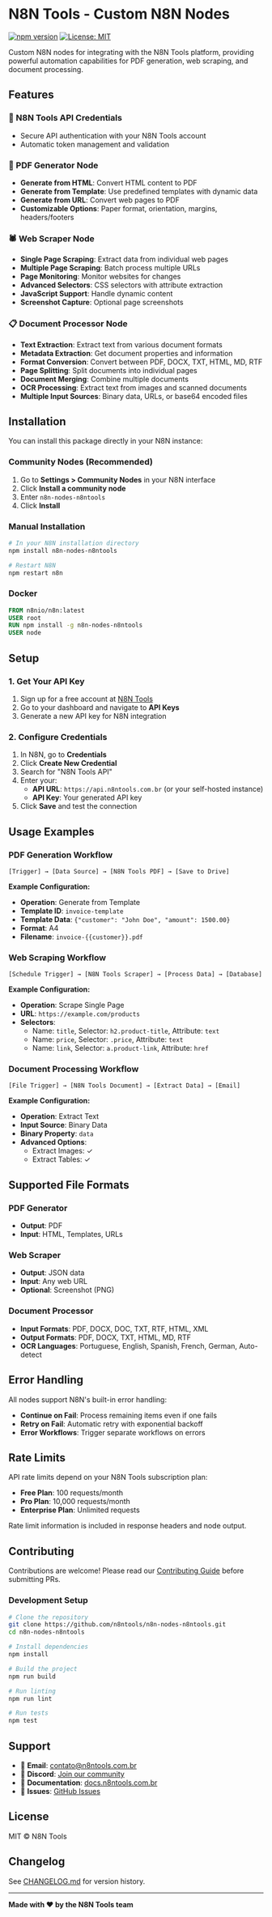 # N8N Tools - Custom N8N Nodes

[![npm version](https://badge.fury.io/js/n8n-nodes-n8ntools.svg)](https://badge.fury.io/js/n8n-nodes-n8ntools)
[![License: MIT](https://img.shields.io/badge/License-MIT-yellow.svg)](https://opensource.org/licenses/MIT)

Custom N8N nodes for integrating with the N8N Tools platform, providing powerful automation capabilities for PDF generation, web scraping, and document processing.

## Features

### 🔐 N8N Tools API Credentials
- Secure API authentication with your N8N Tools account
- Automatic token management and validation

### 📄 PDF Generator Node
- **Generate from HTML**: Convert HTML content to PDF
- **Generate from Template**: Use predefined templates with dynamic data
- **Generate from URL**: Convert web pages to PDF
- **Customizable Options**: Paper format, orientation, margins, headers/footers

### 🕷️ Web Scraper Node
- **Single Page Scraping**: Extract data from individual web pages
- **Multiple Page Scraping**: Batch process multiple URLs
- **Page Monitoring**: Monitor websites for changes
- **Advanced Selectors**: CSS selectors with attribute extraction
- **JavaScript Support**: Handle dynamic content
- **Screenshot Capture**: Optional page screenshots

### 📋 Document Processor Node
- **Text Extraction**: Extract text from various document formats
- **Metadata Extraction**: Get document properties and information
- **Format Conversion**: Convert between PDF, DOCX, TXT, HTML, MD, RTF
- **Page Splitting**: Split documents into individual pages
- **Document Merging**: Combine multiple documents
- **OCR Processing**: Extract text from images and scanned documents
- **Multiple Input Sources**: Binary data, URLs, or base64 encoded files

## Installation

You can install this package directly in your N8N instance:

### Community Nodes (Recommended)

1. Go to **Settings > Community Nodes** in your N8N interface
2. Click **Install a community node**
3. Enter `n8n-nodes-n8ntools`
4. Click **Install**

### Manual Installation

```bash
# In your N8N installation directory
npm install n8n-nodes-n8ntools

# Restart N8N
npm restart n8n
```

### Docker

```dockerfile
FROM n8nio/n8n:latest
USER root
RUN npm install -g n8n-nodes-n8ntools
USER node
```

## Setup

### 1. Get Your API Key

1. Sign up for a free account at [N8N Tools](https://n8ntools.com.br)
2. Go to your dashboard and navigate to **API Keys**
3. Generate a new API key for N8N integration

### 2. Configure Credentials

1. In N8N, go to **Credentials**
2. Click **Create New Credential**
3. Search for "N8N Tools API"
4. Enter your:
   - **API URL**: `https://api.n8ntools.com.br` (or your self-hosted instance)
   - **API Key**: Your generated API key
5. Click **Save** and test the connection

## Usage Examples

### PDF Generation Workflow

```
[Trigger] → [Data Source] → [N8N Tools PDF] → [Save to Drive]
```

**Example Configuration:**
- **Operation**: Generate from Template
- **Template ID**: `invoice-template`
- **Template Data**: `{"customer": "John Doe", "amount": 1500.00}`
- **Format**: A4
- **Filename**: `invoice-{{customer}}.pdf`

### Web Scraping Workflow

```
[Schedule Trigger] → [N8N Tools Scraper] → [Process Data] → [Database]
```

**Example Configuration:**
- **Operation**: Scrape Single Page
- **URL**: `https://example.com/products`
- **Selectors**:
  - Name: `title`, Selector: `h2.product-title`, Attribute: `text`
  - Name: `price`, Selector: `.price`, Attribute: `text`
  - Name: `link`, Selector: `a.product-link`, Attribute: `href`

### Document Processing Workflow

```
[File Trigger] → [N8N Tools Document] → [Extract Data] → [Email]
```

**Example Configuration:**
- **Operation**: Extract Text
- **Input Source**: Binary Data
- **Binary Property**: `data`
- **Advanced Options**:
  - Extract Images: ✓
  - Extract Tables: ✓

## Supported File Formats

### PDF Generator
- **Output**: PDF
- **Input**: HTML, Templates, URLs

### Web Scraper
- **Output**: JSON data
- **Input**: Any web URL
- **Optional**: Screenshot (PNG)

### Document Processor
- **Input Formats**: PDF, DOCX, DOC, TXT, RTF, HTML, XML
- **Output Formats**: PDF, DOCX, TXT, HTML, MD, RTF
- **OCR Languages**: Portuguese, English, Spanish, French, German, Auto-detect

## Error Handling

All nodes support N8N's built-in error handling:

- **Continue on Fail**: Process remaining items even if one fails
- **Retry on Fail**: Automatic retry with exponential backoff
- **Error Workflows**: Trigger separate workflows on errors

## Rate Limits

API rate limits depend on your N8N Tools subscription plan:

- **Free Plan**: 100 requests/month
- **Pro Plan**: 10,000 requests/month
- **Enterprise Plan**: Unlimited requests

Rate limit information is included in response headers and node output.

## Contributing

Contributions are welcome! Please read our [Contributing Guide](CONTRIBUTING.md) before submitting PRs.

### Development Setup

```bash
# Clone the repository
git clone https://github.com/n8ntools/n8n-nodes-n8ntools.git
cd n8n-nodes-n8ntools

# Install dependencies
npm install

# Build the project
npm run build

# Run linting
npm run lint

# Run tests
npm test
```

## Support

- 📧 **Email**: contato@n8ntools.com.br
- 💬 **Discord**: [Join our community](https://discord.gg/n8ntools)
- 📖 **Documentation**: [docs.n8ntools.com.br](https://docs.n8ntools.com.br)
- 🐛 **Issues**: [GitHub Issues](https://github.com/n8ntools/n8n-nodes-n8ntools/issues)

## License

MIT © N8N Tools

## Changelog

See [CHANGELOG.md](CHANGELOG.md) for version history.

---

**Made with ❤️ by the N8N Tools team**
